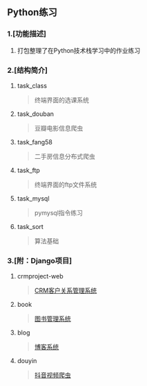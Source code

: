 ## Python练习

### 1.[功能描述]

1. 打包整理了在Python技术栈学习中的作业练习


### 2.[结构简介]

1. task_class
   > 终端界面的选课系统
2. task_douban
   > 豆瓣电影信息爬虫
3. task_fang58
   > 二手房信息分布式爬虫
4. task_ftp
   > 终端界面的ftp文件系统
5. task_mysql
   > pymysql指令练习
6. task_sort
   > 算法基础

### 3.[附：Django项目]

1. crmproject-web
   > [CRM客户关系管理系统](https://github.com/xiangjianan/crmproject-web) 
2. book
   > [图书管理系统](https://github.com/xiangjianan/book) 
3. blog
   > [博客系统](https://github.com/xiangjianan/blog) 
4. douyin
   > [抖音视频爬虫](https://github.com/xiangjianan/douyin) 



